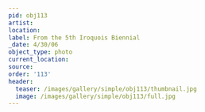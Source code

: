 ```yaml
---
pid: obj113
artist:
location:
label: From the 5th Iroquois Biennial
_date: 4/30/06
object_type: photo
current_location:
source:
order: '113'
header:
  teaser: /images/gallery/simple/obj113/thumbnail.jpg
  image: /images/gallery/simple/obj113/full.jpg
---
```

